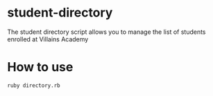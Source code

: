 # student-directory #

The student directory script allows you to manage the list of students enrolled at Villains Academy

# How to use #

```shell
ruby directory.rb
```
